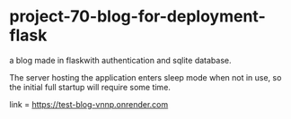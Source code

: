 # project-70-blog-for-deployment-flask
a blog made in flaskwith authentication and sqlite database.

The server hosting the application enters sleep mode when not in use, so the initial full startup will require some time.


link = https://test-blog-vnnp.onrender.com

